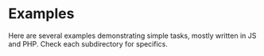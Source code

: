 # Examples

Here are several examples demonstrating simple tasks, mostly written in JS and
PHP. Check each subdirectory for specifics.
